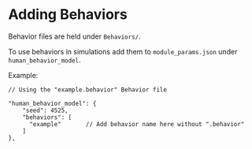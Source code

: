 # Adding Behaviors

Behavior files are held under `Behaviors/`.

To use behaviors in simulations add them to `module_params.json` under `human_behavior_model`.

Example:
```
// Using the "example.behavior" Behavior file

"human_behavior_model": {
    "seed": 4525,
    "behaviors": [
      "example"       // Add behavior name here without ".behavior"
    ]
},
```